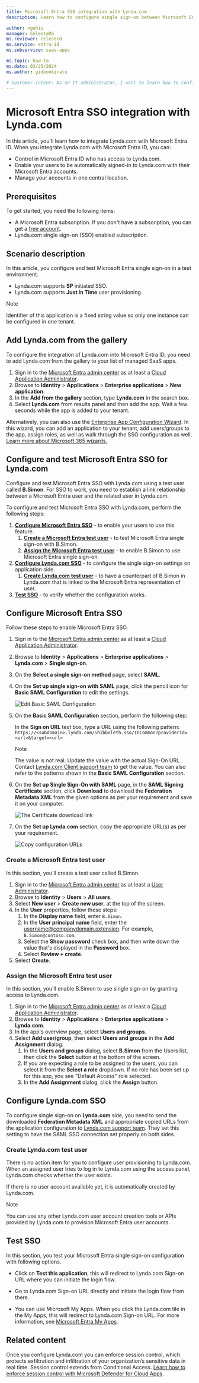 ```yaml
---
title: Microsoft Entra SSO integration with Lynda.com
description: Learn how to configure single sign-on between Microsoft Entra ID and Lynda.com.

author: nguhiu
manager: CelesteDG
ms.reviewer: celested
ms.service: entra-id
ms.subservice: saas-apps

ms.topic: how-to
ms.date: 03/25/2024
ms.author: gideonkiratu

# Customer intent: As an IT administrator, I want to learn how to configure single sign-on between Microsoft Entra ID and Lynda.com so that I can control who has access to Lynda.com, enable automatic sign-in with Microsoft Entra accounts, and manage my accounts in one central location.
---
```

# Microsoft Entra SSO integration with Lynda.com

In this article,  you'll learn how to integrate Lynda.com with Microsoft Entra ID. When you integrate Lynda.com with Microsoft Entra ID, you can:

* Control in Microsoft Entra ID who has access to Lynda.com.
* Enable your users to be automatically signed-in to Lynda.com with their Microsoft Entra accounts.
* Manage your accounts in one central location.

## Prerequisites

To get started, you need the following items:

* A Microsoft Entra subscription. If you don't have a subscription, you can get a [free account](https://azure.microsoft.com/free/).
* Lynda.com single sign-on (SSO) enabled subscription.

## Scenario description

In this article,  you configure and test Microsoft Entra single sign-on in a test environment.

* Lynda.com supports **SP** initiated SSO.
* Lynda.com supports **Just In Time** user provisioning.

> [!NOTE]
> Identifier of this application is a fixed string value so only one instance can be configured in one tenant.

## Add Lynda.com from the gallery

To configure the integration of Lynda.com into Microsoft Entra ID, you need to add Lynda.com from the gallery to your list of managed SaaS apps.

1. Sign in to the [Microsoft Entra admin center](https://entra.microsoft.com) as at least a [Cloud Application Administrator](~/identity/role-based-access-control/permissions-reference.md#cloud-application-administrator).
1. Browse to **Identity** > **Applications** > **Enterprise applications** > **New application**.
1. In the **Add from the gallery** section, type **Lynda.com** in the search box.
1. Select **Lynda.com** from results panel and then add the app. Wait a few seconds while the app is added to your tenant.

 Alternatively, you can also use the [Enterprise App Configuration Wizard](https://portal.office.com/AdminPortal/home?Q=Docs#/azureadappintegration). In this wizard, you can add an application to your tenant, add users/groups to the app, assign roles, as well as walk through the SSO configuration as well. [Learn more about Microsoft 365 wizards.](/microsoft-365/admin/misc/azure-ad-setup-guides)

<a name='configure-and-test-azure-ad-sso-for-lyndacom'></a>

## Configure and test Microsoft Entra SSO for Lynda.com

Configure and test Microsoft Entra SSO with Lynda.com using a test user called **B.Simon**. For SSO to work, you need to establish a link relationship between a Microsoft Entra user and the related user in Lynda.com.

To configure and test Microsoft Entra SSO with Lynda.com, perform the following steps:

1. **[Configure Microsoft Entra SSO](#configure-azure-ad-sso)** - to enable your users to use this feature.
    1. **[Create a Microsoft Entra test user](#create-an-azure-ad-test-user)** - to test Microsoft Entra single sign-on with B.Simon.
    1. **[Assign the Microsoft Entra test user](#assign-the-azure-ad-test-user)** - to enable B.Simon to use Microsoft Entra single sign-on.
1. **[Configure Lynda.com SSO](#configure-lyndacom-sso)** - to configure the single sign-on settings on application side.
    1. **[Create Lynda.com test user](#create-lyndacom-test-user)** - to have a counterpart of B.Simon in Lynda.com that is linked to the Microsoft Entra representation of user.
1. **[Test SSO](#test-sso)** - to verify whether the configuration works.

<a name='configure-azure-ad-sso'></a>

## Configure Microsoft Entra SSO

Follow these steps to enable Microsoft Entra SSO.

1. Sign in to the [Microsoft Entra admin center](https://entra.microsoft.com) as at least a [Cloud Application Administrator](~/identity/role-based-access-control/permissions-reference.md#cloud-application-administrator).
1. Browse to **Identity** > **Applications** > **Enterprise applications** > **Lynda.com** > **Single sign-on**.
1. On the **Select a single sign-on method** page, select **SAML**.
1. On the **Set up single sign-on with SAML** page, click the pencil icon for **Basic SAML Configuration** to edit the settings.

   ![Edit Basic SAML Configuration](common/edit-urls.png)

1. On the **Basic SAML Configuration** section, perform the following step:

	In the **Sign on URL** text box, type a URL using the following pattern:
    `https://<subdomain>.lynda.com/Shibboleth.sso/InCommon?providerId=<url>&target=<url>`

	> [!NOTE]
	> The value is not real. Update the value with the actual Sign-On URL. Contact  [Lynda.com Client support team](https://www.linkedin.com/help/lynda/ask) to get the value. You can also refer to the patterns shown in the **Basic SAML Configuration** section.

1. On the **Set up Single Sign-On with SAML** page, in the **SAML Signing Certificate** section, click **Download** to download the **Federation Metadata XML** from the given options as per your requirement and save it on your computer.

	![The Certificate download link](common/metadataxml.png)

6. On the **Set up Lynda.com** section, copy the appropriate URL(s) as per your requirement.

	![Copy configuration URLs](common/copy-configuration-urls.png)

<a name='create-an-azure-ad-test-user'></a>

### Create a Microsoft Entra test user 

In this section, you'll create a test user called B.Simon.

1. Sign in to the [Microsoft Entra admin center](https://entra.microsoft.com) as at least a [User Administrator](~/identity/role-based-access-control/permissions-reference.md#user-administrator).
1. Browse to **Identity** > **Users** > **All users**.
1. Select **New user** > **Create new user**, at the top of the screen.
1. In the **User** properties, follow these steps:
   1. In the **Display name** field, enter `B.Simon`.  
   1. In the **User principal name** field, enter the username@companydomain.extension. For example, `B.Simon@contoso.com`.
   1. Select the **Show password** check box, and then write down the value that's displayed in the **Password** box.
   1. Select **Review + create**.
1. Select **Create**.

<a name='assign-the-azure-ad-test-user'></a>

### Assign the Microsoft Entra test user

In this section, you'll enable B.Simon to use single sign-on by granting access to Lynda.com.

1. Sign in to the [Microsoft Entra admin center](https://entra.microsoft.com) as at least a [Cloud Application Administrator](~/identity/role-based-access-control/permissions-reference.md#cloud-application-administrator).
1. Browse to **Identity** > **Applications** > **Enterprise applications** > **Lynda.com**.
1. In the app's overview page, select **Users and groups**.
1. Select **Add user/group**, then select **Users and groups** in the **Add Assignment** dialog.
   1. In the **Users and groups** dialog, select **B.Simon** from the Users list, then click the **Select** button at the bottom of the screen.
   1. If you are expecting a role to be assigned to the users, you can select it from the **Select a role** dropdown. If no role has been set up for this app, you see "Default Access" role selected.
   1. In the **Add Assignment** dialog, click the **Assign** button.

## Configure Lynda.com SSO

To configure single sign-on on **Lynda.com** side, you need to send the downloaded **Federation Metadata XML** and appropriate copied URLs from the application configuration to [Lynda.com support team](https://www.linkedin.com/help/lynda/ask). They set this setting to have the SAML SSO connection set properly on both sides.

### Create Lynda.com test user

There is no action item for you to configure user provisioning to Lynda.com.  
When an assigned user tries to log in to Lynda.com using the access panel, Lynda.com checks whether the user exists.  

If there is no user account available yet, it is automatically created by Lynda.com.

> [!NOTE]
> You can use any other Lynda.com user account creation tools or APIs provided by Lynda.com to provision Microsoft Entra user accounts.

## Test SSO

In this section, you test your Microsoft Entra single sign-on configuration with following options. 

* Click on **Test this application**, this will redirect to Lynda.com Sign-on URL where you can initiate the login flow. 

* Go to Lynda.com Sign-on URL directly and initiate the login flow from there.

* You can use Microsoft My Apps. When you click the Lynda.com tile in the My Apps, this will redirect to Lynda.com Sign-on URL. For more information, see [Microsoft Entra My Apps](/azure/active-directory/manage-apps/end-user-experiences#azure-ad-my-apps).

## Related content

Once you configure Lynda.com you can enforce session control, which protects exfiltration and infiltration of your organization’s sensitive data in real time. Session control extends from Conditional Access. [Learn how to enforce session control with Microsoft Defender for Cloud Apps](/cloud-app-security/proxy-deployment-aad).
